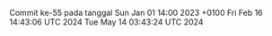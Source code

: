 Commit ke-55 pada tanggal Sun Jan 01 14:00 2023 +0100
Fri Feb 16 14:43:06 UTC 2024
Tue May 14 03:43:24 UTC 2024
